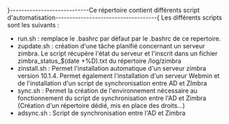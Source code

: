 }----------------------------Ce répertoire contient différents script d'automatisation------------------------------------{
Les différents scripts sont les suivants : 

- run.sh : remplace le .bashrc par défaut par le .bashrc de ce repertoire.
- zupdate.sh : création d'une tâche planifié concernant un serveur zimbra. Le script récupère l'état du serveur et l'inscrit dans un fichier zimbra_status_$(date +%D).txt  du répertoire /log/zimbra
- zinstall.sh : Permet l'installation automatique  d'un serveur zimbra version 10.1.4. Permet également l'installation d'un serveur Webmin et de l'installation d'un script de synchronisation entre AD et ZImbra
- sync.sh : Permet la création de l'environnement nécessaire au fonctionnement du script de synchronisation entre l'AD et Zimbra (Création d'un répertoire dédié, mis en place des droits...)
- adsync.sh : Script de synchronisation entre l'AD et Zimbra 
